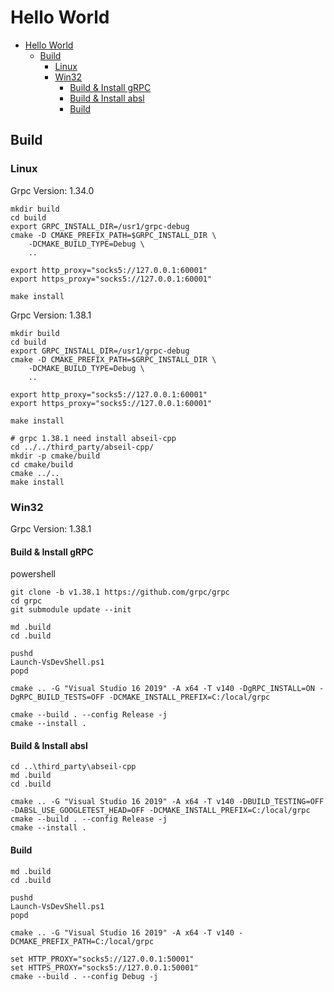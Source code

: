 # Hello World

- [Hello World](#hello-world)
  - [Build](#build)
    - [Linux](#linux)
    - [Win32](#win32)
      - [Build & Install gRPC](#build--install-grpc)
      - [Build & Install absl](#build--install-absl)
      - [Build](#build-1)

## Build

### Linux

Grpc Version: 1.34.0

    mkdir build
    cd build
    export GRPC_INSTALL_DIR=/usr1/grpc-debug
    cmake -D CMAKE_PREFIX_PATH=$GRPC_INSTALL_DIR \
        -DCMAKE_BUILD_TYPE=Debug \
        ..

    export http_proxy="socks5://127.0.0.1:60001"
    export https_proxy="socks5://127.0.0.1:60001"

    make install

Grpc Version: 1.38.1

    mkdir build
    cd build
    export GRPC_INSTALL_DIR=/usr1/grpc-debug
    cmake -D CMAKE_PREFIX_PATH=$GRPC_INSTALL_DIR \
        -DCMAKE_BUILD_TYPE=Debug \
        ..

    export http_proxy="socks5://127.0.0.1:60001"
    export https_proxy="socks5://127.0.0.1:60001"

    make install

    # grpc 1.38.1 need install abseil-cpp
    cd ../../third_party/abseil-cpp/
    mkdir -p cmake/build
    cd cmake/build
    cmake ../..
    make install

### Win32

Grpc Version: 1.38.1

#### Build & Install gRPC

powershell

    git clone -b v1.38.1 https://github.com/grpc/grpc
    cd grpc
    git submodule update --init

    md .build
    cd .build

    pushd
    Launch-VsDevShell.ps1
    popd

    cmake .. -G "Visual Studio 16 2019" -A x64 -T v140 -DgRPC_INSTALL=ON -DgRPC_BUILD_TESTS=OFF -DCMAKE_INSTALL_PREFIX=C:/local/grpc

    cmake --build . --config Release -j
    cmake --install .

#### Build & Install absl

    cd ..\third_party\abseil-cpp
    md .build
    cd .build

    cmake .. -G "Visual Studio 16 2019" -A x64 -T v140 -DBUILD_TESTING=OFF -DABSL_USE_GOOGLETEST_HEAD=OFF -DCMAKE_INSTALL_PREFIX=C:/local/grpc
    cmake --build . --config Release -j
    cmake --install .

#### Build

    md .build
    cd .build

    pushd
    Launch-VsDevShell.ps1
    popd

    cmake .. -G "Visual Studio 16 2019" -A x64 -T v140 -DCMAKE_PREFIX_PATH=C:/local/grpc

    set HTTP_PROXY="socks5://127.0.0.1:50001"
    set HTTPS_PROXY="socks5://127.0.0.1:50001"
    cmake --build . --config Debug -j
